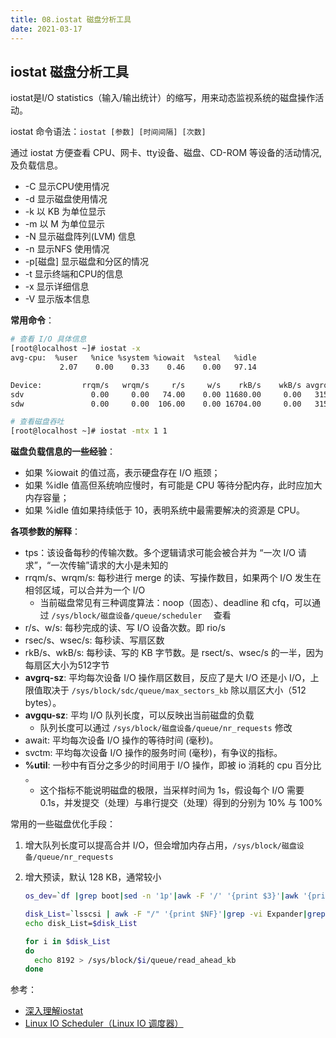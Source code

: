 ```yaml
---
title: 08.iostat 磁盘分析工具
date: 2021-03-17
---
```


## iostat 磁盘分析工具

iostat是I/O statistics（输入/输出统计）的缩写，用来动态监视系统的磁盘操作活动。

iostat 命令语法：`iostat [参数] [时间间隔] [次数]`

通过 iostat 方便查看 CPU、网卡、tty设备、磁盘、CD-ROM 等设备的活动情况,及负载信息。

- -C 显示CPU使用情况
- -d 显示磁盘使用情况
- -k 以 KB 为单位显示
- -m 以 M 为单位显示
- -N 显示磁盘阵列(LVM) 信息
- -n 显示NFS 使用情况
- -p[磁盘] 显示磁盘和分区的情况
- -t 显示终端和CPU的信息
- -x 显示详细信息
- -V 显示版本信息

**常用命令**：

```bash
# 查看 I/O 具体信息
[root@localhost ~]# iostat -x
avg-cpu:  %user   %nice %system %iowait  %steal   %idle
           2.07    0.00    0.33    0.46    0.00   97.14

Device:         rrqm/s   wrqm/s     r/s     w/s    rkB/s    wkB/s avgrq-sz avgqu-sz   await r_await w_await  svctm  %util
sdv               0.00     0.00   74.00    0.00 11680.00     0.00   315.68     1.09   15.74   15.74    0.00   1.89  14.00
sdw               0.00     0.00  106.00    0.00 16704.00     0.00   315.17     1.80   18.25   18.25    0.00   1.65  17.50

# 查看磁盘吞吐
[root@localhost ~]# iostat -mtx 1 1
```

**磁盘负载信息的一些经验**：

- 如果 %iowait 的值过高，表示硬盘存在 I/O 瓶颈；
- 如果 %idle 值高但系统响应慢时，有可能是 CPU 等待分配内存，此时应加大内存容量；
- 如果 %idle 值如果持续低于 10，表明系统中最需要解决的资源是 CPU。

**各项参数的解释**：

- tps：该设备每秒的传输次数。多个逻辑请求可能会被合并为 “一次 I/O 请求”，“一次传输”请求的大小是未知的
- rrqm/s、wrqm/s: 每秒进行 merge 的读、写操作数目，如果两个 I/O 发生在相邻区域，可以合并为一个 I/O
  - 当前磁盘常见有三种调度算法：noop（固态）、deadline 和 cfq，可以通过 `/sys/block/磁盘设备/queue/scheduler  ` 查看
- r/s、w/s: 每秒完成的读、写 I/O 设备次数。即 rio/s
- rsec/s、wsec/s: 每秒读、写扇区数
- rkB/s、wkB/s: 每秒读、写的 KB 字节数。是 rsect/s、wsec/s 的一半，因为每扇区大小为512字节
- **avgrq-sz**: 平均每次设备 I/O 操作扇区数目，反应了是大 I/O 还是小 I/O，上限值取决于 `/sys/block/sdc/queue/max_sectors_kb`  除以扇区大小（512 bytes）。
- **avgqu-sz**: 平均 I/O 队列长度，可以反映出当前磁盘的负载
  - 队列长度可以通过 `/sys/block/磁盘设备/queue/nr_requests` 修改
- await: 平均每次设备 I/O 操作的等待时间 (毫秒)。
- svctm: 平均每次设备 I/O 操作的服务时间 (毫秒)，有争议的指标。
- **%util**: 一秒中有百分之多少的时间用于 I/O 操作，即被 io 消耗的 cpu 百分比 。
  - 这个指标不能说明磁盘的极限，当采样时间为 1s，假设每个 I/O 需要 0.1s，并发提交（处理）与串行提交（处理）得到的分别为 10% 与 100%

常用的一些磁盘优化手段：

1. 增大队列长度可以提高合并 I/O，但会增加内存占用，`/sys/block/磁盘设备/queue/nr_requests`

2. 增大预读，默认 128 KB，通常较小

   ```bash
   os_dev=`df |grep boot|sed -n '1p'|awk -F '/' '{print $3}'|awk '{print $1}'|sed 's![0-9]!!g'`
   
   disk_List=`lsscsi | awk -F "/" '{print $NF}'|grep -vi Expander|grep -v $os_dev`
   echo disk_List=$disk_List
   
   for i in $disk_List
   do
     echo 8192 > /sys/block/$i/queue/read_ahead_kb
   done
   ```


参考：

- [深入理解iostat](https://bean-li.github.io/dive-into-iostat/)
- [Linux IO Scheduler（Linux IO 调度器）](https://www.cnblogs.com/cobbliu/p/5389556.html)